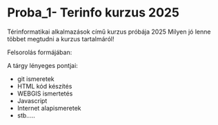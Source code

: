 # Proba_1- Terinfo kurzus 2025
Térinformatikai alkalmazások című kurzus próbája 2025
Milyen jó lenne többet megtudni a kurzus tartalmáról!

Felsorolás formájában:

A tárgy lényeges pontjai: 
- git ismeretek
- HTML kód készítés
- WEBGIS ismertetés
- Javascript
- Internet alapismeretek
- stb.....
